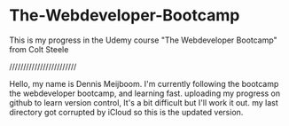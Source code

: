 # The-Webdeveloper-Bootcamp
This is my progress in the Udemy course "The Webdeveloper Bootcamp" from Colt Steele

////////////////////////

Hello, my name is Dennis Meijboom.
I'm currently following the bootcamp the webdeveloper bootcamp, and learning fast.
uploading my progress on github to learn version control, It's a bit difficult but I'll work it out.
my last directory got corrupted by iCloud so this is the updated version.

